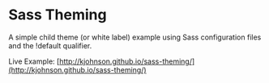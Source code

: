 # Sass Theming

A simple child theme (or white label) example using Sass configuration files and the !default qualifier.

Live Example: [http://kjohnson.github.io/sass-theming/](http://kjohnson.github.io/sass-theming/)
